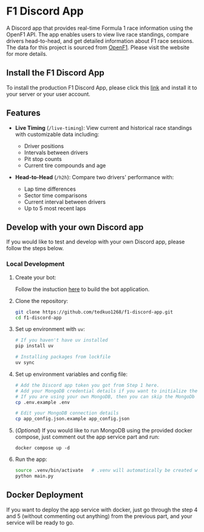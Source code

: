 # F1 Discord App

A Discord app that provides real-time Formula 1 race information using the OpenF1 API. The app enables users to view live race standings, compare drivers head-to-head, and get detailed information about F1 race sessions. The data for this project is sourced from [OpenF1](https://openf1.org). Please visit the website for more details. 

## Install the F1 Discord App

To install the production F1 Discord App, please click this [link](https://discord.com/oauth2/authorize?client_id=1368170461258842224) and install it to your server or your user account.

## Features

- **Live Timing** (`/live-timing`): View current and historical race standings with customizable data including:
  - Driver positions
  - Intervals between drivers
  - Pit stop counts
  - Current tire compounds and age

- **Head-to-Head** (`/h2h`): Compare two drivers' performance with:
  - Lap time differences
  - Sector time comparisons
  - Current interval between drivers
  - Up to 5 most recent laps

## Develop with your own Discord app

If you would like to test and develop with your own Discord app, please follow the steps below.

### Local Development

1. Create your bot:

    Follow the instuction [here](https://guide.pycord.dev/getting-started/creating-your-first-bot) to build the bot application.

2. Clone the repository:
    ```bash
    git clone https://github.com/tedkuo1268/f1-discord-app.git
    cd f1-discord-app
    ```

3. Set up environment with `uv`:
    ```bash
    # If you haven't have uv installed
    pip install uv

    # Installing packages from lockfile
    uv sync
    ```

4. Set up environment variables and config file:
    ```bash
    # Add the Discord app token you got from Step 1 here.
    # Add your MongoDB credential details if you want to initialize the database with docker compose.
    # If you are using your own MongoDB, then you can skip the MongoDb credential part.
    cp .env.example .env

    # Edit your MongoDB connection details
    cp app_config.json.example app_config.json
    ```

5. (*Optional*) If you would like to run MongoDB using the provided docker compose, just comment out the app service part and run:
    ```
    docker compose up -d
    ```

6. Run the app:
    ```bash
    source .venv/bin/activate   # .venv will automatically be created when you run uv sync.
    python main.py
    ```

## Docker Deployment

If you want to deploy the app service with docker, just go through the step 4 and 5 (without commenting out anything) from the previous part, and your service will be ready to go.